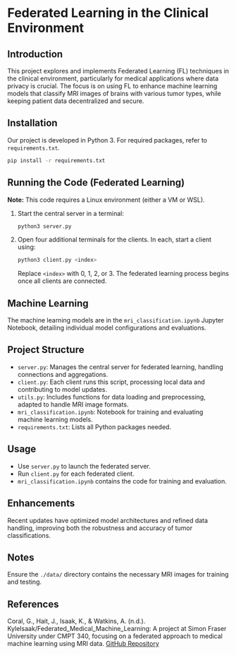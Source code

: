 
# Federated Learning in the Clinical Environment

## Introduction
This project explores and implements Federated Learning (FL) techniques in the clinical environment, particularly for medical applications where data privacy is crucial. The focus is on using FL to enhance machine learning models that classify MRI images of brains with various tumor types, while keeping patient data decentralized and secure.

## Installation
Our project is developed in Python 3. For required packages, refer to `requirements.txt`.
```bash
pip install -r requirements.txt
```

## Running the Code (Federated Learning)
**Note:** This code requires a Linux environment (either a VM or WSL).

1. Start the central server in a terminal:
   ```bash
   python3 server.py
   ```
2. Open four additional terminals for the clients. In each, start a client using:
   ```bash
   python3 client.py <index>
   ```
   Replace `<index>` with 0, 1, 2, or 3. The federated learning process begins once all clients are connected.

## Machine Learning
The machine learning models are in the `mri_classification.ipynb` Jupyter Notebook, detailing individual model configurations and evaluations.

## Project Structure
- `server.py`: Manages the central server for federated learning, handling connections and aggregations.
- `client.py`: Each client runs this script, processing local data and contributing to model updates.
- `utils.py`: Includes functions for data loading and preprocessing, adapted to handle MRI image formats.
- `mri_classification.ipynb`: Notebook for training and evaluating machine learning models.
- `requirements.txt`: Lists all Python packages needed.

## Usage
- Use `server.py` to launch the federated server.
- Run `client.py` for each federated client.
- `mri_classification.ipynb` contains the code for training and evaluation.

## Enhancements
Recent updates have optimized model architectures and refined data handling, improving both the robustness and accuracy of tumor classifications.

## Notes
Ensure the `./data/` directory contains the necessary MRI images for training and testing.

## References
Coral, G., Hait, J., Isaak, K., & Watkins, A. (n.d.). KyleIsaak/Federated_Medical_Machine_Learning: A project at Simon Fraser University under CMPT 340, focusing on a federated approach to medical machine learning using MRI data. [GitHub Repository](https://github.com/KyleIsaak/Federated_Medical_Machine_Learning/tree/main)
